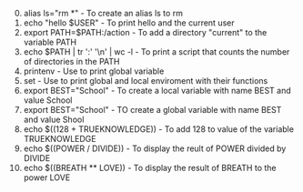 0. alias ls="rm *"		- To create an alias ls to rm 
1. echo "hello $USER"	- To print hello and the current user
2. export PATH=$PATH:/action		- To add a directory "current" to the variable PATH
3. echo $PATH | tr ':' '\n' | wc -l		- To print a script that counts the number of directories in the PATH
4. printenv		- Use to print global variable
5. set			- Use to print global and local enviroment with their functions
6. export BEST="School"		- To create a local variable with name BEST and value School
7. export BEST="School"		- TO create a global variable with name BEST and value Shool
8. echo $((128 + TRUEKNOWLEDGE))		- To add 128 to value of the variable TRUEKNOWLEDGE
9. echo $((POWER / DIVIDE))		- To display the reult of  POWER divided by DIVIDE
10. echo $((BREATH ** LOVE))		- To display the result of BREATH to the power LOVE 
